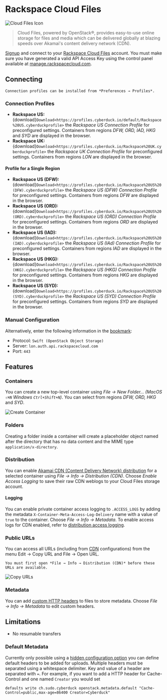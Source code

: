 Rackspace Cloud Files
====

![Cloud Files Icon](_images/cloudfiles_icon.png)

> Cloud Files, powered by OpenStack®, provides easy-to-use online storage for files and media which can be delivered globally at blazing speeds over Akamai's content delivery network (CDN).

[Signup](https://cart.rackspace.com/cloud/) and connect to your [Rackspace Cloud Files](http://www.rackspace.com/openstack/public/files) account. You must make sure you have generated a valid API Access Key using the control panel available at [manage.rackspacecloud.com](https://manage.rackspacecloud.com/).

## Connecting

```{note}
Connection profiles can be installed from *Preferences → Profiles*.
```

### Connection Profiles

- **Rackspace US:** {download}`Download<https://profiles.cyberduck.io/default/Rackspace%20US.cyberduckprofile>` the *Rackspace US Connection Profile* for preconfigured settings. Containers from regions *DFW, ORD, IAD, HKG* and *SYD* are displayed in the browser.
- **Rackspace UK:** {download}`Download<https://profiles.cyberduck.io/Rackspace%20UK.cyberduckprofile>` the *Rackspace UK Connection Profile* for preconfigured settings. Containers from regions *LON* are displayed in the browser.

#### Profile for a Single Region

- **Rackspace US (DFW):** {download}`Download<https://profiles.cyberduck.io/Rackspace%20US%20(DFW).cyberduckprofile>` the *Rackspace US (DFW) Connection Profile* for preconfigured settings. Containers from regions *DFW* are displayed in the browser.
- **Rackspace US (ORD):** {download}`Download<https://profiles.cyberduck.io/Rackspace%20US%20(ORD).cyberduckprofile>` the *Rackspace US (ORD) Connection Profile* for preconfigured settings. Containers from regions *ORD* are displayed in the browser.
- **Rackspace US (IAD):** {download}`Download<https://profiles.cyberduck.io/Rackspace%20US%20(IAD).cyberduckprofile>` the *Rackspace US (IAd) Connection Profile* for preconfigured settings. Containers from regions *IAD* are displayed in the browser.
- **Rackspace US (HKG):** {download}`Download<https://profiles.cyberduck.io/Rackspace%20US%20(HKG).cyberduckprofile>` the *Rackspace US (HKG) Connection Profile* for preconfigured settings. Containers from regions *HKG* are displayed in the browser.
- **Rackspace US (SYD):** {download}`Download<https://profiles.cyberduck.io/Rackspace%20US%20(SYD).cyberduckprofile>` the *Rackspace US (SYD) Connection Profile* for preconfigured settings. Containers from regions *SYD* are displayed in the browser.

### Manual Configuration

Alternatively, enter the following information in the [bookmark](../../cyberduck/bookmarks.md):

- Protocol: `Swift (OpenStack Object Storage)`
- Server: `lon.auth.api.rackspacecloud.com`
- Port: `443`

## Features

### Containers

You can create a new top-level container using *File → New Folder... (MacOS `⇧⌘N` Windows `Ctrl+Shift+N`)*. You can select from regions *DFW, ORD, HKG* and *SYD*.

![Create Container](_images/Create_Container.png)

### Folders

Creating a folder inside a container will create a placeholder object named after the directory that has no data content and the MIME type `application/x-directory`.

### Distribution

You can enable [Akamai CDN (Content Delivery Network) distribution](../../protocols/cdn/akamai.md) for a selected container using *File → Info → Distribution (CDN)*. Choose *Enable Access Logging* to save their raw CDN weblogs to your Cloud Files storage account.

#### Logging

You can enable private container access logging to `.ACCESS_LOGS` by adding the metadata `X-Container-Meta-Access-Log-Delivery` name with a value of `true` to the container. Choose *File → Info → Metadata*. To enable access logs for CDN enabled, refer to [distribution access logging](../../protocols/cdn/akamai.md#distribution-access-logging).

### Public URLs

You can access all URLs (including from [CDN](../../protocols/cdn/akamai.md) configurations) from the menu Edit → Copy URL and File → Open URL. 

```{note}
You must first open *File → Info → Distribution (CDN)* before these URLs are available.
```

![Copy URLs](_images/Copy_URLs.png)

### Metadata

You can add [custom HTTP headers](../../cyberduck/info.md#metadata-http-headers) to files to store metadata. Choose *File → Info → Metadata* to edit custom headers.

## Limitations

- No resumable transfers

### Default Metadata

Currently only possible using a [hidden configuration option](../../cyberduck/preferences.md#hidden-configuration-options) you can define default headers to be added for uploads. Multiple headers must be separated using a whitespace delimiter. Key and value of a header are separated with `=`. For example, if you want to add a HTTP header for Cache-Control and one named `Creator` you would set

	defaults write ch.sudo.cyberduck openstack.metadata.default "Cache-Control=public,max-age=86400 Creator=Cyberduck"